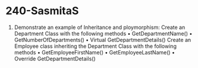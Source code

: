 # 240-SasmitaS
1.	Demonstrate an example of Inheritance and ploymorphism:
Create an Department Class with the following methods
•	GetDepartmentName()
•	GetNumberOfDepartments()
•	Virtual GetDepartmentDetails()
Create an Employee class inheriting the Department Class with the following methods
•	GetEmployeeFirstName()
•	GetEmployeeLastName()
•	Override GetDepartmentDetails()
